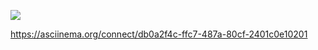 <a href="https://codeclimate.com/github/codeclimate/codeclimate/maintainability"><img src="https://api.codeclimate.com/v1/badges/a99a88d28ad37a79dbf6/maintainability" /></a>


https://asciinema.org/connect/db0a2f4c-ffc7-487a-80cf-2401c0e10201
